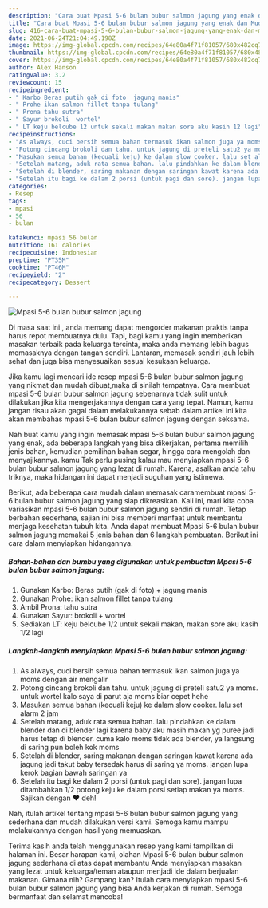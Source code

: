```yaml
---
description: "Cara buat Mpasi 5-6 bulan bubur salmon jagung yang enak dan Mudah Dibuat"
title: "Cara buat Mpasi 5-6 bulan bubur salmon jagung yang enak dan Mudah Dibuat"
slug: 416-cara-buat-mpasi-5-6-bulan-bubur-salmon-jagung-yang-enak-dan-mudah-dibuat
date: 2021-06-24T21:04:49.198Z
image: https://img-global.cpcdn.com/recipes/64e80a4f71f81057/680x482cq70/mpasi-5-6-bulan-bubur-salmon-jagung-foto-resep-utama.jpg
thumbnail: https://img-global.cpcdn.com/recipes/64e80a4f71f81057/680x482cq70/mpasi-5-6-bulan-bubur-salmon-jagung-foto-resep-utama.jpg
cover: https://img-global.cpcdn.com/recipes/64e80a4f71f81057/680x482cq70/mpasi-5-6-bulan-bubur-salmon-jagung-foto-resep-utama.jpg
author: Alex Hanson
ratingvalue: 3.2
reviewcount: 15
recipeingredient:
- " Karbo Beras putih gak di foto  jagung manis"
- " Prohe ikan salmon fillet tanpa tulang"
- " Prona tahu sutra"
- " Sayur brokoli  wortel"
- " LT keju belcube 12 untuk sekali makan makan sore aku kasih 12 lagi"
recipeinstructions:
- "As always, cuci bersih semua bahan termasuk ikan salmon juga ya moms dengan air mengalir"
- "Potong cincang brokoli dan tahu. untuk jagung di preteli satu2 ya moms. untuk wortel kalo saya di parut aja moms biar cepet hehe"
- "Masukan semua bahan (kecuali keju) ke dalam slow cooker. lalu set alarm 2 jam"
- "Setelah matang, aduk rata semua bahan. lalu pindahkan ke dalam blender dan di blender lagi karena baby aku masih makan yg puree jadi harus tetap di blender. cuma kalo moms tidak ada blender, ya langsung di saring pun boleh kok moms"
- "Setelah di blender, saring makanan dengan saringan kawat karena ada jagung jadi takut baby tersedak harus di saring ya moms. jangan lupa kerok bagian bawah saringan ya"
- "Setelah itu bagi ke dalam 2 porsi (untuk pagi dan sore). jangan lupa ditambahkan 1/2 potong keju ke dalam porsi setiap makan ya moms. Sajikan dengan ❤️ deh!"
categories:
- Resep
tags:
- mpasi
- 56
- bulan

katakunci: mpasi 56 bulan 
nutrition: 161 calories
recipecuisine: Indonesian
preptime: "PT35M"
cooktime: "PT46M"
recipeyield: "2"
recipecategory: Dessert

---
```



![Mpasi 5-6 bulan bubur salmon jagung](https://img-global.cpcdn.com/recipes/64e80a4f71f81057/680x482cq70/mpasi-5-6-bulan-bubur-salmon-jagung-foto-resep-utama.jpg)

Di masa  saat ini , anda memang dapat mengorder makanan praktis tanpa harus repot membuatnya dulu. Tapi, bagi kamu yang ingin memberikan masakan terbaik pada keluarga tercinta, maka anda memang lebih bagus memasaknya dengan tangan sendiri. Lantaran, memasak sendiri jauh lebih sehat dan juga bisa menyesuaikan sesuai kesukaan keluarga.

Jika kamu lagi mencari ide resep mpasi 5-6 bulan bubur salmon jagung yang nikmat dan mudah dibuat,maka di sinilah tempatnya. Cara membuat mpasi 5-6 bulan bubur salmon jagung  sebenarnya tidak sulit untuk dilakukan jika kita mengerjakannya dengan cara yang tepat. Namun, kamu jangan risau akan gagal dalam melakukannya 
sebab dalam artikel ini kita akan membahas mpasi 5-6 bulan bubur salmon jagung dengan seksama.  



Nah buat kamu yang ingin memasak mpasi 5-6 bulan bubur salmon jagung yang enak, ada beberapa langkah yang bisa dikerjakan, pertama memilih jenis bahan, kemudian pemilihan bahan segar, hingga cara mengolah dan menyajikannya. kamu Tak perlu pusing kalau mau menyiapkan mpasi 5-6 bulan bubur salmon jagung yang lezat di rumah. Karena, asalkan anda  tahu triknya, maka hidangan ini dapat menjadi suguhan yang istimewa.

Berikut, ada beberapa cara mudah dalam memasak caramembuat mpasi 5-6 bulan bubur salmon jagung yang siap dikreasikan. Kali ini, mari kita coba variasikan mpasi 5-6 bulan bubur salmon jagung sendiri di rumah. Tetap berbahan sederhana, sajian ini bisa memberi manfaat untuk membantu menjaga kesehatan tubuh kita. Anda dapat membuat Mpasi 5-6 bulan bubur salmon jagung memakai 5 jenis bahan dan 6 langkah pembuatan. Berikut ini cara dalam menyiapkan hidangannya.

<!--inarticleads1-->

##### Bahan-bahan dan bumbu yang digunakan untuk pembuatan Mpasi 5-6 bulan bubur salmon jagung:

1. Gunakan  Karbo: Beras putih (gak di foto) + jagung manis
1. Gunakan  Prohe: ikan salmon fillet tanpa tulang
1. Ambil  Prona: tahu sutra
1. Gunakan  Sayur: brokoli + wortel
1. Sediakan  LT: keju belcube 1/2 untuk sekali makan, makan sore aku kasih 1/2 lagi




<!--inarticleads2-->

##### Langkah-langkah menyiapkan Mpasi 5-6 bulan bubur salmon jagung:

1. As always, cuci bersih semua bahan termasuk ikan salmon juga ya moms dengan air mengalir
1. Potong cincang brokoli dan tahu. untuk jagung di preteli satu2 ya moms. untuk wortel kalo saya di parut aja moms biar cepet hehe
1. Masukan semua bahan (kecuali keju) ke dalam slow cooker. lalu set alarm 2 jam
1. Setelah matang, aduk rata semua bahan. lalu pindahkan ke dalam blender dan di blender lagi karena baby aku masih makan yg puree jadi harus tetap di blender. cuma kalo moms tidak ada blender, ya langsung di saring pun boleh kok moms
1. Setelah di blender, saring makanan dengan saringan kawat karena ada jagung jadi takut baby tersedak harus di saring ya moms. jangan lupa kerok bagian bawah saringan ya
1. Setelah itu bagi ke dalam 2 porsi (untuk pagi dan sore). jangan lupa ditambahkan 1/2 potong keju ke dalam porsi setiap makan ya moms. Sajikan dengan ❤️ deh!




Nah, itulah artikel tentang  mpasi 5-6 bulan bubur salmon jagung  yang sederhana dan mudah dilakukan versi kami. Semoga kamu mampu melakukannya dengan hasil yang memuaskan. 

Terima kasih anda telah menggunakan resep yang kami tampilkan di halaman ini. Besar harapan kami, olahan  Mpasi 5-6 bulan bubur salmon jagung sederhana di atas dapat membantu Anda menyiapkan masakan yang lezat untuk keluarga/teman ataupun menjadi ide dalam berjualan makanan. Gimana nih? Gampang kan? Itulah cara menyiapkan mpasi 5-6 bulan bubur salmon jagung yang bisa Anda kerjakan di rumah. Semoga bermanfaat dan selamat mencoba!

